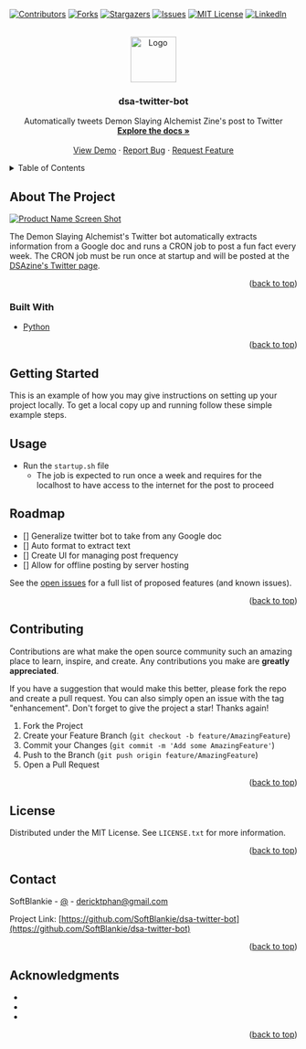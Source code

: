 <div id="top"></div>
<!--
*** Thanks for checking out the Best-README-Template. If you have a suggestion
*** that would make this better, please fork the repo and create a pull request
*** or simply open an issue with the tag "enhancement".
*** Don't forget to give the project a star!
*** Thanks again! Now go create something AMAZING! :D
-->



<!-- PROJECT SHIELDS -->
<!--
*** I'm using markdown "reference style" links for readability.
*** Reference links are enclosed in brackets [ ] instead of parentheses ( ).
*** See the bottom of this document for the declaration of the reference variables
*** for contributors-url, forks-url, etc. This is an optional, concise syntax you may use.
*** https://www.markdownguide.org/basic-syntax/#reference-style-links
-->
[![Contributors][contributors-shield]][contributors-url]
[![Forks][forks-shield]][forks-url]
[![Stargazers][stars-shield]][stars-url]
[![Issues][issues-shield]][issues-url]
[![MIT License][license-shield]][license-url]
[![LinkedIn][linkedin-shield]][linkedin-url]



<!-- PROJECT LOGO -->
<br />
<div align="center">
  <a href="https://github.com/SoftBlankie/dsa-twitter-bot">
    <img src="images/logo.png" alt="Logo" width="80" height="80">
  </a>

<h3 align="center">dsa-twitter-bot</h3>

  <p align="center">
    Automatically tweets Demon Slaying Alchemist Zine's post to Twitter
    <br />
    <a href="https://github.com/SoftBlankie/dsa-twitter-bot"><strong>Explore the docs »</strong></a>
    <br />
    <br />
    <a href="https://github.com/SoftBlankie/dsa-twitter-bot">View Demo</a>
    ·
    <a href="https://github.com/SoftBlankie/dsa-twitter-bot/issues">Report Bug</a>
    ·
    <a href="https://github.com/SoftBlankie/dsa-twitter-bot/issues">Request Feature</a>
  </p>
</div>



<!-- TABLE OF CONTENTS -->
<details>
  <summary>Table of Contents</summary>
  <ol>
    <li>
      <a href="#about-the-project">About The Project</a>
      <ul>
        <li><a href="#built-with">Built With</a></li>
      </ul>
    </li>
    <li>
      <a href="#getting-started">Getting Started</a>
    </li>
    <li><a href="#usage">Usage</a></li>
    <li><a href="#roadmap">Roadmap</a></li>
    <li><a href="#contributing">Contributing</a></li>
    <li><a href="#license">License</a></li>
    <li><a href="#contact">Contact</a></li>
    <li><a href="#acknowledgments">Acknowledgments</a></li>
  </ol>
</details>



<!-- ABOUT THE PROJECT -->
## About The Project

[![Product Name Screen Shot][product-screenshot]](https://example.com)

The Demon Slaying Alchemist's Twitter bot automatically extracts information from a Google doc and runs a CRON job to post a fun fact every week. The CRON job must be run once at startup and will be posted at the [DSAzine's Twitter page](https://twitter.com/dsazines).

<p align="right">(<a href="#top">back to top</a>)</p>



### Built With

* [Python](https://www.python.org/)

<p align="right">(<a href="#top">back to top</a>)</p>



<!-- GETTING STARTED -->
## Getting Started

This is an example of how you may give instructions on setting up your project locally.
To get a local copy up and running follow these simple example steps.


<!-- USAGE EXAMPLES -->
## Usage

- Run the `startup.sh` file
  - The job is expected to run once a week and requires for the localhost to have access to the internet for the post to proceed


<!-- ROADMAP -->
## Roadmap

- [] Generalize twitter bot to take from any Google doc
- [] Auto format to extract text
- [] Create UI for managing post frequency
- [] Allow for offline posting by server hosting

See the [open issues](https://github.com/SoftBlankie/dsa-twitter-bot/issues) for a full list of proposed features (and known issues).

<p align="right">(<a href="#top">back to top</a>)</p>



<!-- CONTRIBUTING -->
## Contributing

Contributions are what make the open source community such an amazing place to learn, inspire, and create. Any contributions you make are **greatly appreciated**.

If you have a suggestion that would make this better, please fork the repo and create a pull request. You can also simply open an issue with the tag "enhancement".
Don't forget to give the project a star! Thanks again!

1. Fork the Project
2. Create your Feature Branch (`git checkout -b feature/AmazingFeature`)
3. Commit your Changes (`git commit -m 'Add some AmazingFeature'`)
4. Push to the Branch (`git push origin feature/AmazingFeature`)
5. Open a Pull Request

<p align="right">(<a href="#top">back to top</a>)</p>



<!-- LICENSE -->
## License

Distributed under the MIT License. See `LICENSE.txt` for more information.

<p align="right">(<a href="#top">back to top</a>)</p>



<!-- CONTACT -->
## Contact

SoftBlankie - [@](https://twitter.com/) - dericktphan@gmail.com

Project Link: [https://github.com/SoftBlankie/dsa-twitter-bot](https://github.com/SoftBlankie/dsa-twitter-bot)

<p align="right">(<a href="#top">back to top</a>)</p>



<!-- ACKNOWLEDGMENTS -->
## Acknowledgments

* []()
* []()
* []()

<p align="right">(<a href="#top">back to top</a>)</p>



<!-- MARKDOWN LINKS & IMAGES -->
<!-- https://www.markdownguide.org/basic-syntax/#reference-style-links -->
[contributors-shield]: https://img.shields.io/github/contributors/SoftBlankie/dsa-twitter-bot.svg?style=for-the-badge
[contributors-url]: https://github.com/SoftBlankie/dsa-twitter-bot/graphs/contributors
[forks-shield]: https://img.shields.io/github/forks/SoftBlankie/dsa-twitter-bot.svg?style=for-the-badge
[forks-url]: https://github.com/SoftBlankie/dsa-twitter-bot/network/members
[stars-shield]: https://img.shields.io/github/stars/SoftBlankie/dsa-twitter-bot.svg?style=for-the-badge
[stars-url]: https://github.com/SoftBlankie/dsa-twitter-bot/stargazers
[issues-shield]: https://img.shields.io/github/issues/SoftBlankie/dsa-twitter-bot.svg?style=for-the-badge
[issues-url]: https://github.com/SoftBlankie/dsa-twitter-bot/issues
[license-shield]: https://img.shields.io/github/license/SoftBlankie/dsa-twitter-bot.svg?style=for-the-badge
[license-url]: https://github.com/SoftBlankie/dsa-twitter-bot/blob/master/LICENSE.txt
[linkedin-shield]: https://img.shields.io/badge/-LinkedIn-black.svg?style=for-the-badge&logo=linkedin&colorB=555
[linkedin-url]: https://linkedin.com/in/derick-phan-7b6b0116b
[product-screenshot]: images/screenshot.png
